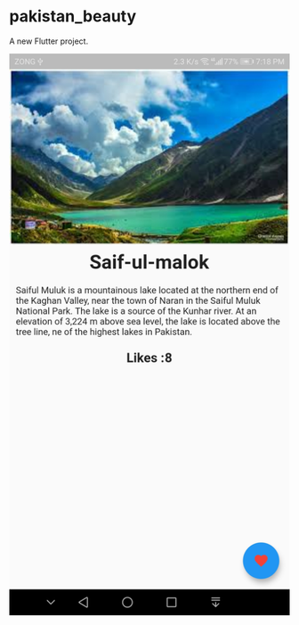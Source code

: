 # pakistan_beauty

A new Flutter project.

![A Flutter Resources App using Futter ](https://github.com/abair341/saiful_malook_flutter_app/blob/master/pakistan_beauty.jpg?raw=true)
